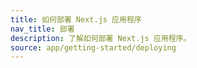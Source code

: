 ```yaml
---
title: 如何部署 Next.js 应用程序
nav_title: 部署
description: 了解如何部署 Next.js 应用程序。
source: app/getting-started/deploying
---
```

